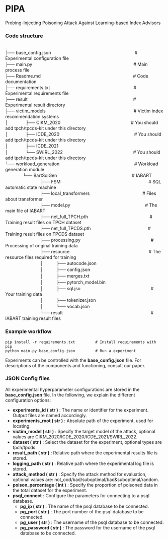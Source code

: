 # PIPA

Probing-Injecting Poisoning Attack Against Learning-based Index Advisors

### Code structure

.  
├── base_config.json　　　　　　　　　　　　　　　　　　　# Experimental configuration file  
├── main.py　　　　　　　　　　　　　　　　　　　　　　　# Main process file  
├── Readme.md　　　　　　　　　　　　　　　　　　　　　# Code documentation  
├── requirements.txt　　　　　　　　　　　　　　　　　　　# Experimental requirements file  
├── result　　　　　　　　　　　　　　　　　　　　　　　　# Experimental result directory  
├── victim_models　　　　　　　　　　　　　　　　　　　　# Victim index recommendation systems  
│　　　　├── CIKM_2020　　　　　　　　　　　　　　　　# You should add tpch/tpcds-kit under this directory  
│　　　　├── ICDE_2020　　　　　　　　　　　　　　　　　# You should add tpch/tpcds-kit under this directory  
│　　　　├── ICDE_2021  
│　　　　└── SWIRL_2022　　　　　　　　　　　　　　　　# You should add tpch/tpcds-kit under this directory  
└── workload_generation　　　　　　　　　　　　　　　　　# Workload generation module  
　　　　└── BartSqlGen　　　　　　　　　　　　　　　　　# IABART  
　　　　　　　　├── FSM　　　　　　　　　　　　　　　　　　　　# SQL automatic state machine  
　　　　　　　　├── local_transformers　　　　　　　　　　　　# Files about transformer  
　　　　　　　　├── model.py　　　　　　　　　　　　　　　　　# The main file of IABART  
　　　　　　　　├── net_full_TPCH.pth　　　　　　　　　　　　　　# Training result files on TPCH dataset  
　　　　　　　　├── net_full_TPCDS.pth　　　　　　　　　　　　　# Training result files on TPCDS dataset  
　　　　　　　　├── processing.py　　　　　　　　　　　　　　　　# Processing of original training data  
　　　　　　　　├── resource　　　　　　　　　　　　　　　　　　# The resource files required for training  
　　　　　　　　│　　　├── autocode.json  
　　　　　　　　│　　　├── config.json  
　　　　　　　　│　　　├── merges.txt  
　　　　　　　　│　　　├── pytorch_model.bin  
　　　　　　　　│　　　├── sql.jso　　　　　　　　　　　　　　　　# Your training data  
　　　　　　　　│　　　├── tokenizer.json  
　　　　　　　　│　　　└── vocab.json  
　　　　　　　　└── result　　　　　　　　　　　　　　　　　　　　# IABART training result files  


### Example workflow

```
pip install -r requirements.txt         # Install requirements with pip
python main.py base_config.json         # Run a experiment
```

Experiments can be controlled with the **base_config.json** file. For descriptions of the components and functioning, consult our paper.



### JSON Config files

All experimental hyperparameter configurations are stored in the **base_config.json** file. In the following, we explain the different configuration options:

* **experiments_id ( str )** : The name or identifier for the experiment. Output files are named accordingly.
* **experiments_root ( str )** : Absolute path of the experiment, used for locating.
* **victim_model ( str )** : Specify the target model of the attack, optional values are CIKM_2020/ICDE_2020/ICDE_2021/SWIRL_2022.
* **dataset ( str )** : Select the dataset for the experiment, optional types are tpch/tpcds.
* **result_path ( str )** : Relative path where the experimental results file is stored.
* **logging_path ( str )** : Relative path where the experimental log file is stored.
* **attack_method ( str )** : Specify the attack method for evaluation, optional values are: not_ood/bad/suboptimal/bad&suboptimal/random.
* **poison_percentage ( int )** : Specify the proportion of poisoned data in the total dataset for the experiment.
* **psql_connect** : Configure the parameters for connecting to a psql database.
  * **pg_ip ( str )** : The name of the psql database to be connected.
  * **pg_port ( str )** : The port number of the psql database to be connected.
  * **pg_user ( str )** : The username of the psql database to be connected.
  * **pg_password ( str )** : The password for the username of the psql database to be connected.